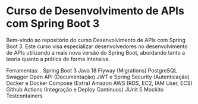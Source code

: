 # Curso de Desenvolvimento de APIs com Spring Boot 3 #

Bem-vindo ao repositório do curso Desenvolvimento de APIs com Spring Boot 3. Este curso visa especializar desenvolvedores no desenvolvimento de APIs utilizando a mais nova versão do Spring Boot, abordando tanto a teoria quanto a prática de forma intensiva.

Ferramentas:
. Spring Boot 3
Java 18
Flyway (Migrations)
PostgreSQL
Swagger Open API (Documentação)
JWT e Spring Security (Autenticação)
Docker e Docker Compose (Extra)
Amazon AWS (RDS, EC2, IAM User, ECS)
Github Actions (Integração e Deploy Contínuos)
JUnit 5
Mockito
Testcontainers
